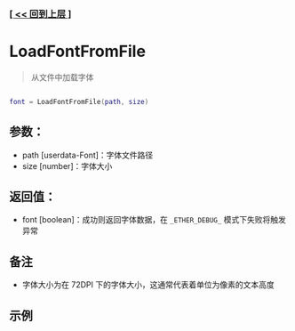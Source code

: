 ### [[ << 回到上层 ]](index.md)

# LoadFontFromFile

> 从文件中加载字体

```lua

font = LoadFontFromFile(path, size)

```

## 参数：

+ path [userdata-Font]：字体文件路径
+ size [number]：字体大小

## 返回值：

+ font [boolean]：成功则返回字体数据，在 `_ETHER_DEBUG_` 模式下失败将触发异常

## 备注

+ 字体大小为在 72DPI 下的字体大小，这通常代表着单位为像素的文本高度

## 示例

```lua

```
